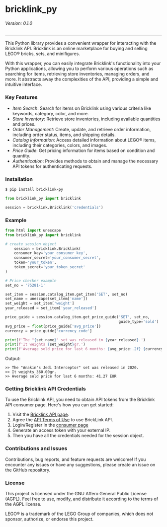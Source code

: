 # bricklink_py
###### Version: 0.1.0
---
This Python library provides a convenient wrapper for interacting with the Bricklink API. Bricklink is an online marketplace for buying and selling LEGO® bricks, sets, and minifigures.

With this wrapper, you can easily integrate Bricklink's functionality into your Python applications, allowing you to perform various operations such as searching for items, retrieving store inventories, managing orders, and more. It abstracts away the complexities of the API, providing a simple and intuitive interface.

### Key Features

- *Item Search*: Search for items on Bricklink using various criteria like keywords, category, color, and more.
- *Store Inventory*: Retrieve store inventories, including available quantities and prices.
- *Order Management*: Create, update, and retrieve order information, including order status, items, and shipping details.
- *Catalog Information*: Access detailed information about LEGO® items, including their categories, colors, and images.
- *Price Guide*: Get pricing information for items based on condition and quantity.
- *Authentication*: Provides methods to obtain and manage the necessary API tokens for authenticating requests.

### Installation

```bash
$ pip install bricklink-py
```

```python
from bricklink_py import bricklink

session = bricklink.Bricklink('credentials')
```

### Example

```python
from html import unescape
from bricklink_py import bricklink

# create session object
    session = bricklink.Bricklink(
    consumer_key='your_consumer_key',
    consumer_secret='your_consumer_secret',
    token='your_token',
    token_secret='your_token_secret'
)

# Price checker example
set_no = '75281-1'

set_item = session.catalog_item.get_item('SET', set_no)
set_name = unescape(set_item['name'])
set_weight = set_item['weight']
year_released = set_item['year_released']

price_guide = session.catalog_item.get_price_guide('SET', set_no,
                                                   guide_type='sold')
avg_price = float(price_guide['avg_price'])
currency = price_guide['currency_code']

print(f'The "{set_name}" set was released in {year_released}.')
print(f'It weights {set_weight}gr.')
print(f'Average sold price for last 6 months: {avg_price:.2f} {currency}')
```
Output:
```
>> The "Anakin's Jedi Interceptor" set was released in 2020.
>> It weights 360.00gr.
>> Average sold price for last 6 months: 41.27 EUR
```

### Getting Bricklink API Credentials

To use the Bricklink API, you need to obtain API tokens from the Bricklink API consumer page. Here's how you can get started:

1. Visit the [Bricklink API page](https://www.bricklink.com/v2/api/welcome.page).
2. Agree the [API Terms of Use](https://www.bricklink.com/v3/terms_of_use_api.page) to use BrickLink API.
3. Login/Register in the [consumer page](https://www.bricklink.com/v2/api/register_consumer.page)
4. Generate an access token with your external IP.
5. Then you have all the credentials needed for the session object.

### Contributions and Issues

Contributions, bug reports, and feature requests are welcome! If you encounter any issues or have any suggestions, please create an issue on the GitHub repository.

### License

This project is licensed under the GNU Affero General Public License (AGPL). Feel free to use, modify, and distribute it according to the terms of the AGPL license.

LEGO® is a trademark of the LEGO Group of companies, which does not sponsor, authorize, or endorse this project.
